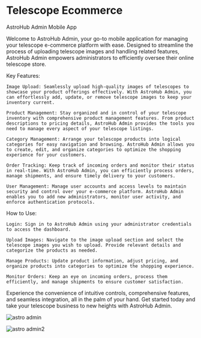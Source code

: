 # Telescope Ecommerce
AstroHub Admin Mobile App

Welcome to AstroHub Admin, your go-to mobile application for managing your telescope e-commerce platform with ease. Designed to streamline the process of uploading telescope images and handling related features, AstroHub Admin empowers administrators to efficiently oversee their online telescope store.

Key Features:

    Image Upload: Seamlessly upload high-quality images of telescopes to showcase your product offerings effectively. With AstroHub Admin, you can effortlessly add, update, or remove telescope images to keep your inventory current.

    Product Management: Stay organized and in control of your telescope inventory with comprehensive product management features. From product descriptions to pricing details, AstroHub Admin provides the tools you need to manage every aspect of your telescope listings.

    Category Management: Arrange your telescope products into logical categories for easy navigation and browsing. AstroHub Admin allows you to create, edit, and organize categories to optimize the shopping experience for your customers.

    Order Tracking: Keep track of incoming orders and monitor their status in real-time. With AstroHub Admin, you can efficiently process orders, manage shipments, and ensure timely delivery to your customers.

    User Management: Manage user accounts and access levels to maintain security and control over your e-commerce platform. AstroHub Admin enables you to add new administrators, monitor user activity, and enforce authentication protocols.


How to Use:

    Login: Sign in to AstroHub Admin using your administrator credentials to access the dashboard.

    Upload Images: Navigate to the image upload section and select the telescope images you wish to upload. Provide relevant details and categorize the products as needed.

    Manage Products: Update product information, adjust pricing, and organize products into categories to optimize the shopping experience.

    Monitor Orders: Keep an eye on incoming orders, process them efficiently, and manage shipments to ensure customer satisfaction.


Experience the convenience of intuitive controls, comprehensive features, and seamless integration, all in the palm of your hand. Get started today and take your telescope business to new heights with AstroHub Admin.

![astro admin](https://github.com/rijwan-uddin/AstroHub/assets/96045123/16cbfdd0-ddc8-4534-b1e7-389ae1309cee)

![astro admin2](https://github.com/rijwan-uddin/AstroHub/assets/96045123/fd7b7506-5244-4637-916f-877c10019983)
